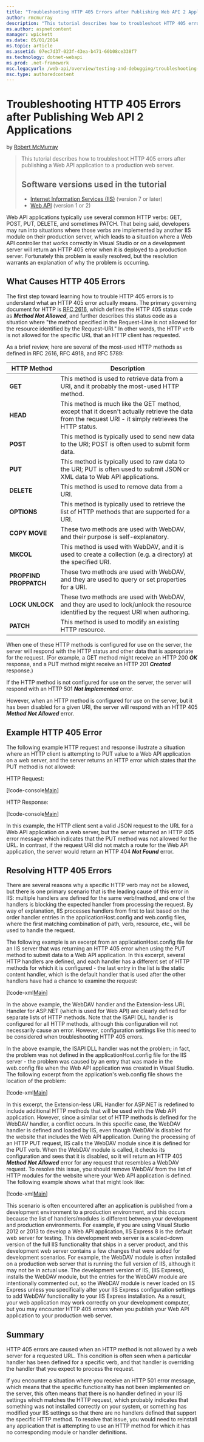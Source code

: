 ```yaml
---
title: "Troubleshooting HTTP 405 Errors after Publishing Web API 2 Applications | Microsoft Docs"
author: rmcmurray
description: "This tutorial describes how to troubleshoot HTTP 405 errors after publishing a Web API application to a production web server."
ms.author: aspnetcontent
manager: wpickett
ms.date: 05/01/2014
ms.topic: article
ms.assetid: 07ec7d37-023f-43ea-b471-60b08ce338f7
ms.technology: dotnet-webapi
ms.prod: .net-framework
msc.legacyurl: /web-api/overview/testing-and-debugging/troubleshooting-http-405-errors-after-publishing-web-api-applications
msc.type: authoredcontent
---
```

Troubleshooting HTTP 405 Errors after Publishing Web API 2 Applications
====================
by [Robert McMurray](https://github.com/rmcmurray)

> This tutorial describes how to troubleshoot HTTP 405 errors after publishing a Web API application to a production web server.
> 
> ## Software versions used in the tutorial
> 
> 
> - [Internet Information Services (IIS)](http://www.iis.net/) (version 7 or later)
> - [Web API](../../index.md) (version 1 or 2)


Web API applications typically use several common HTTP verbs: GET, POST, PUT, DELETE, and sometimes PATCH. That being said, developers may run into situations where those verbs are implemented by another IIS module on their production server, which leads to a situation where a Web API controller that works correctly in Visual Studio or on a development server will return an HTTP 405 error when it is deployed to a production server. Fortunately this problem is easily resolved, but the resolution warrants an explanation of why the problem is occurring.

## What Causes HTTP 405 Errors

The first step toward learning how to trouble HTTP 405 errors is to understand what an HTTP 405 error actually means. The primary governing document for HTTP is [RFC 2616](http://www.ietf.org/rfc/rfc2616.txt), which defines the HTTP 405 status code as ***Method Not Allowed***, and further describes this status code as a situation where &quot;the method specified in the Request-Line is not allowed for the resource identified by the Request-URI.&quot; In other words, the HTTP verb is not allowed for the specific URL that an HTTP client has requested.

As a brief review, here are several of the most-used HTTP methods as defined in RFC 2616, RFC 4918, and RFC 5789:

| HTTP Method | Description |
| --- | --- |
| **GET** | This method is used to retrieve data from a URI, and it probably the most-used HTTP method. |
| **HEAD** | This method is much like the GET method, except that it doesn't actually retrieve the data from the request URI - it simply retrieves the HTTP status. |
| **POST** | This method is typically used to send new data to the URI; POST is often used to submit form data. |
| **PUT** | This method is typically used to raw data to the URI; PUT is often used to submit JSON or XML data to Web API applications. |
| **DELETE** | This method is used to remove data from a URI. |
| **OPTIONS** | This method is typically used to retrieve the list of HTTP methods that are supported for a URI. |
| **COPY MOVE** | These two methods are used with WebDAV, and their purpose is self-explanatory. |
| **MKCOL** | This method is used with WebDAV, and it is used to create a collection (e.g. a directory) at the specified URI. |
| **PROPFIND PROPPATCH** | These two methods are used with WebDAV, and they are used to query or set properties for a URI. |
| **LOCK UNLOCK** | These two methods are used with WebDAV, and they are used to lock/unlock the resource identified by the request URI when authoring. |
| **PATCH** | This method is used to modify an existing HTTP resource. |

When one of these HTTP methods is configured for use on the server, the server will respond with the HTTP status and other data that is appropriate for the request. (For example, a GET method might receive an HTTP 200 ***OK*** response, and a PUT method might receive an HTTP 201 ***Created*** response.)

If the HTTP method is not configured for use on the server, the server will respond with an HTTP 501 ***Not Implemented*** error.

However, when an HTTP method is configured for use on the server, but it has been disabled for a given URI, the server will respond with an HTTP 405 ***Method Not Allowed*** error.

## Example HTTP 405 Error

The following example HTTP request and response illustrate a situation where an HTTP client is attempting to PUT value to a Web API application on a web server, and the server returns an HTTP error which states that the PUT method is not allowed:


HTTP Request:


[!code-console[Main](troubleshooting-http-405-errors-after-publishing-web-api-applications/samples/sample1.cmd)]


HTTP Response:


[!code-console[Main](troubleshooting-http-405-errors-after-publishing-web-api-applications/samples/sample2.cmd)]


In this example, the HTTP client sent a valid JSON request to the URL for a Web API application on a web server, but the server returned an HTTP 405 error message which indicates that the PUT method was not allowed for the URL. In contrast, if the request URI did not match a route for the Web API application, the server would return an HTTP 404 ***Not Found*** error.

## Resolving HTTP 405 Errors

There are several reasons why a specific HTTP verb may not be allowed, but there is one primary scenario that is the leading cause of this error in IIS: multiple handlers are defined for the same verb/method, and one of the handlers is blocking the expected handler from processing the request. By way of explanation, IIS processes handlers from first to last based on the order handler entries in the applicationHost.config and web.config files, where the first matching combination of path, verb, resource, etc., will be used to handle the request.

The following example is an excerpt from an applicationHost.config file for an IIS server that was returning an HTTP 405 error when using the PUT method to submit data to a Web API application. In this excerpt, several HTTP handlers are defined, and each handler has a different set of HTTP methods for which it is configured - the last entry in the list is the static content handler, which is the default handler that is used after the other handlers have had a chance to examine the request:

[!code-xml[Main](troubleshooting-http-405-errors-after-publishing-web-api-applications/samples/sample3.xml)]

In the above example, the WebDAV handler and the Extension-less URL Handler for ASP.NET (which is used for Web API) are clearly defined for separate lists of HTTP methods. Note that the ISAPI DLL handler is configured for all HTTP methods, although this configuration will not necessarily cause an error. However, configuration settings like this need to be considered when troubleshooting HTTP 405 errors.

In the above example, the ISAPI DLL handler was not the problem; in fact, the problem was not defined in the applicationHost.config file for the IIS server - the problem was caused by an entry that was made in the web.config file when the Web API application was created in Visual Studio. The following excerpt from the application's web.config file shows the location of the problem:

[!code-xml[Main](troubleshooting-http-405-errors-after-publishing-web-api-applications/samples/sample4.xml)]

In this excerpt, the Extension-less URL Handler for ASP.NET is redefined to include additional HTTP methods that will be used with the Web API application. However, since a similar set of HTTP methods is defined for the WebDAV handler, a conflict occurs. In this specific case, the WebDAV handler is defined and loaded by IIS, even though WebDAV is disabled for the website that includes the Web API application. During the processing of an HTTP PUT request, IIS calls the WebDAV module since it is defined for the PUT verb. When the WebDAV module is called, it checks its configuration and sees that it is disabled, so it will return an HTTP 405 ***Method Not Allowed*** error for any request that resembles a WebDAV request. To resolve this issue, you should remove WebDAV from the list of HTTP modules for the website where your Web API application is defined. The following example shows what that might look like:

[!code-xml[Main](troubleshooting-http-405-errors-after-publishing-web-api-applications/samples/sample5.xml)]

This scenario is often encountered after an application is published from a development environment to a production environment, and this occurs because the list of handlers/modules is different between your development and production environments. For example, if you are using Visual Studio 2012 or 2013 to develop a Web API application, IIS Express 8 is the default web server for testing. This development web server is a scaled-down version of the full IIS functionality that ships in a server product, and this development web server contains a few changes that were added for development scenarios. For example, the WebDAV module is often installed on a production web server that is running the full version of IIS, although it may not be in actual use. The development version of IIS, (IIS Express), installs the WebDAV module, but the entries for the WebDAV module are intentionally commented out, so the WebDAV module is never loaded on IIS Express unless you specifically alter your IIS Express configuration settings to add WebDAV functionality to your IIS Express installation. As a result, your web application may work correctly on your development computer, but you may encounter HTTP 405 errors when you publish your Web API application to your production web server.

## Summary

HTTP 405 errors are caused when an HTTP method is not allowed by a web server for a requested URL. This condition is often seen when a particular handler has been defined for a specific verb, and that handler is overriding the handler that you expect to process the request.

If you encounter a situation where you receive an HTTP 501 error message, which means that the specific functionality has not been implemented on the server, this often means that there is no handler defined in your IIS settings which matches the HTTP request, which probably indicates that something was not installed correctly on your system, or something has modified your IIS settings so that there are no handlers defined that support the specific HTTP method. To resolve that issue, you would need to reinstall any application that is attempting to use an HTTP method for which it has no corresponding module or handler definitions.